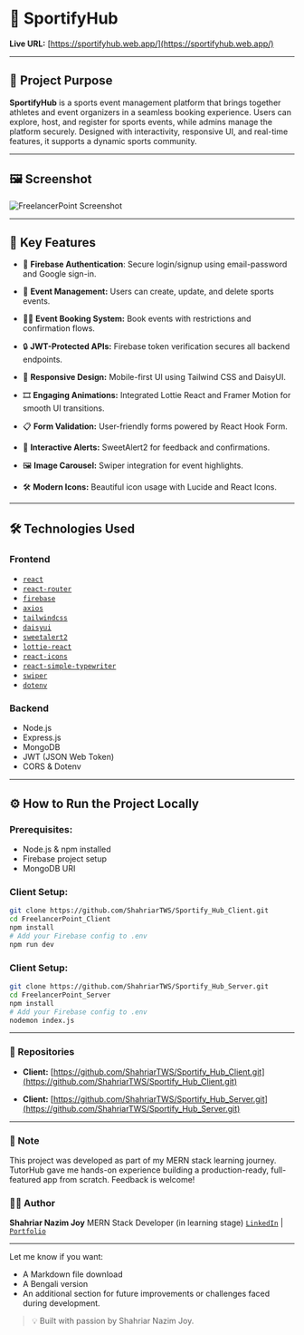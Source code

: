 # 🎯 SportifyHub

**Live URL:** [https://sportifyhub.web.app/](https://sportifyhub.web.app/)

---

## 🚀 Project Purpose

**SportifyHub** is a sports event management platform that brings together athletes and event organizers in a seamless booking experience. Users can explore, host, and register for sports events, while admins manage the platform securely. Designed with interactivity, responsive UI, and real-time features, it supports a dynamic sports community.

---

## 🖼️ Screenshot

![FreelancerPoint Screenshot](https://res.cloudinary.com/dwgj5fypm/image/upload/v1754804070/Screenshot_2025-08-10_113410_us95qv.png)

---

## 🔑 Key Features

- 🔐 **Firebase Authentication**: Secure login/signup using email-password and Google sign-in.
- 📅 **Event Management:** Users can create, update, and delete sports events.
- 🏃‍♂️ **Event Booking System:** Book events with restrictions and confirmation flows.

- 🔒 **JWT-Protected APIs:** Firebase token verification secures all backend endpoints.

- 🎨 **Responsive Design:** Mobile-first UI using Tailwind CSS and DaisyUI.

- 🎞️ **Engaging Animations:** Integrated Lottie React and Framer Motion for smooth UI transitions.

- 📋 **Form Validation:** User-friendly forms powered by React Hook Form.

- 🔔 **Interactive Alerts:** SweetAlert2 for feedback and confirmations.

- 🖼️ **Image Carousel:** Swiper integration for event highlights.

- 🛠️ **Modern Icons:** Beautiful icon usage with Lucide and React Icons.

---

## 🛠️ Technologies Used

### Frontend

- [`react`](https://www.npmjs.com/package/react)
- [`react-router`](https://www.npmjs.com/package/react-router)
- [`firebase`](https://www.npmjs.com/package/firebase)
- [`axios`](https://www.npmjs.com/package/axios)
- [`tailwindcss`](https://www.npmjs.com/package/tailwindcss)
- [`daisyui`](https://www.npmjs.com/package/daisyui)
- [`sweetalert2`](https://www.npmjs.com/package/sweetalert2)
- [`lottie-react`](https://www.npmjs.com/package/lottie-react)
- [`react-icons`](https://www.npmjs.com/package/react-icons)
- [`react-simple-typewriter`](https://www.npmjs.com/package/react-simple-typewriter)
- [`swiper`](https://www.npmjs.com/package/swiper)
- [`dotenv`](https://www.npmjs.com/package/dotenv)

### Backend

- Node.js
- Express.js
- MongoDB
- JWT (JSON Web Token)
- CORS & Dotenv

---

## ⚙️ How to Run the Project Locally

### Prerequisites:
- Node.js & npm installed
- Firebase project setup
- MongoDB URI

### Client Setup:
```bash
git clone https://github.com/ShahriarTWS/Sportify_Hub_Client.git
cd FreelancerPoint_Client
npm install
# Add your Firebase config to .env
npm run dev
```

### Client Setup:
```bash
git clone https://github.com/ShahriarTWS/Sportify_Hub_Server.git
cd FreelancerPoint_Server
npm install
# Add your Firebase config to .env
nodemon index.js
```

---

### 📁 Repositories
- **Client:** [https://github.com/ShahriarTWS/Sportify_Hub_Client.git](https://github.com/ShahriarTWS/Sportify_Hub_Client.git)

- **Client:** [https://github.com/ShahriarTWS/Sportify_Hub_Server.git](https://github.com/ShahriarTWS/Sportify_Hub_Server.git)

---

### 📌 Note
This project was developed as part of my MERN stack learning journey. TutorHub gave me hands-on experience building a production-ready, full-featured app from scratch. Feedback is welcome!

### 🧑‍💻 Author

**Shahriar Nazim Joy**
MERN Stack Developer (in learning stage)
[`LinkedIn`](https://www.linkedin.com/in/snjoy420/) | [`Portfolio`](https://shahriar-dev.web.app/)

---

Let me know if you want:
- A Markdown file download  
- A Bengali version  
- An additional section for future improvements or challenges faced during development.

> 💡 Built with passion by Shahriar Nazim Joy.
